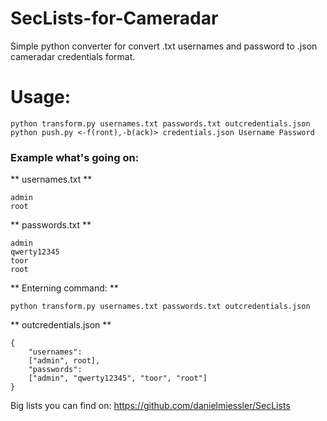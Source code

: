 # SecLists-for-Cameradar
 Simple python converter for convert .txt usernames and password to .json cameradar credentials format.

# Usage:
```
python transform.py usernames.txt passwords.txt outcredentials.json
python push.py <-f(ront),-b(ack)> credentials.json Username Password
```

### Example what's going on:
** usernames.txt **
```
admin
root
```
** passwords.txt **
```
admin
qwerty12345
toor
root
```
** Enterning command: **
```
python transform.py usernames.txt passwords.txt outcredentials.json
```

** outcredentials.json **
```
{
    "usernames":
    ["admin", root],
    "passwords":
    ["admin", "qwerty12345", "toor", "root"]
}
```

Big lists you can find on: https://github.com/danielmiessler/SecLists